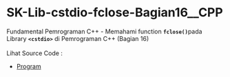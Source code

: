 # SK-Lib-cstdio-fclose-Bagian16__CPP
Fundamental Pemrograman C++ - Memahami function <code><b>fclose()</b></code>pada Library <code><b>&lt;cstdio></b></code> di Pemrograman C++ (Bagian 16)<br><br>
Lihat Source Code : <br>
- <a href="https://github.com/RizkyKhapidsyah/SK-Lib-cstdio-fclose-Bagian16__CPP/blob/master/SK-Lib-cstdio-fclose-Bagian16__CPP/Source.cpp">Program</a>
